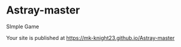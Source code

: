# Astray-master
 SImple Game

 Your site is published at https://mk-knight23.github.io/Astray-master
